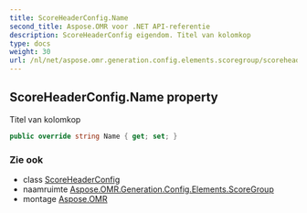 ```yaml
---
title: ScoreHeaderConfig.Name
second_title: Aspose.OMR voor .NET API-referentie
description: ScoreHeaderConfig eigendom. Titel van kolomkop
type: docs
weight: 30
url: /nl/net/aspose.omr.generation.config.elements.scoregroup/scoreheaderconfig/name/
---
```

## ScoreHeaderConfig.Name property

Titel van kolomkop

```csharp
public override string Name { get; set; }
```

### Zie ook

* class [ScoreHeaderConfig](../)
* naamruimte [Aspose.OMR.Generation.Config.Elements.ScoreGroup](../../scoreheaderconfig/)
* montage [Aspose.OMR](../../../)



